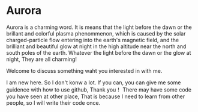 # Aurora

Aurora is a charming word. It is means that the light before the dawn or the brillant and colorful plasma phenommenon, which is caused by the solar charged-particle flow entering into the earth's magnetic field, and the brilliant and beautiful glow at night in the high altitude near the north and south poles of the earth. Whatever the light before the dawn or the glow at night, They are all charming!

Welcome to discuss something waht you interested in with me.

I am new here. So I don't konw a lot. If you can, you can give me some guidence with how to use github, Thank you！
There may have some code you have seen at other place, That is because I need to learn from other people, so I will write their code once.
